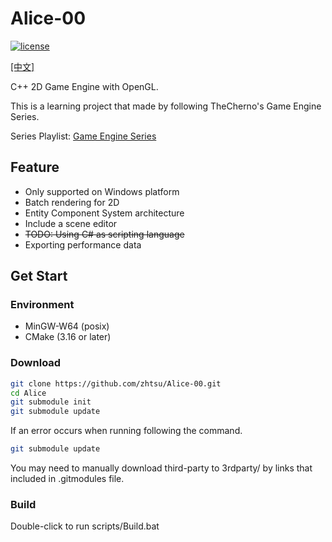 # Alice-00
[![license](https://img.shields.io/github/license/zhtsu/Alice-00)](LICENSE)

[[中文]](README.zhCN.md)

C++ 2D Game Engine with OpenGL.

This is a learning project that made by following TheCherno's Game Engine Series.

Series Playlist: [Game Engine Series](https://www.youtube.com/playlist?list=PLlrATfBNZ98dC-V-N3m0Go4deliWHPFwT)

## Feature
- Only supported on Windows platform
- Batch rendering for 2D
- Entity Component System architecture
- Include a scene editor
- ~~TODO: Using C# as scripting language~~
- Exporting performance data

## Get Start
### Environment
- MinGW-W64 (posix)
- CMake (3.16 or later)

### Download
```bash
git clone https://github.com/zhtsu/Alice-00.git
cd Alice
git submodule init
git submodule update
```
If an error occurs when running following the command. 
```bash
git submodule update
```
You may need to manually download third-party to 3rdparty/ by links that included in .gitmodules file.

### Build
Double-click to run scripts/Build.bat
